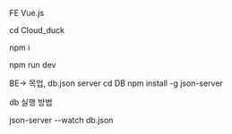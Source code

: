 FE Vue.js

cd Cloud_duck
<!--node 모듈 설치를 위함-->
npm i  

<!-- local 5173 -->
npm run dev


BE-> 목업, db.json server
cd DB
npm install -g json-server

db 실행 방법
<!-- local 3000 -->
json-server --watch db.json

